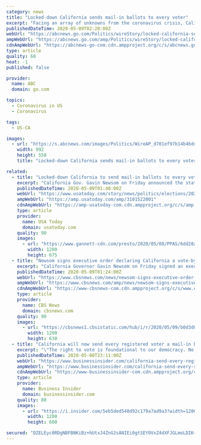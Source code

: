 ```yaml
---
category: news
title: "Locked-down California sends mail-in ballots to every voter"
excerpt: "Facing an array of unknowns from the coronavirus crisis, California will send every voter a mail-in ballot for the November presidential election"
publishedDateTime: 2020-05-09T02:28:00Z
webUrl: "https://abcnews.go.com/Politics/wireStory/locked-california-sends-mail-ballots-voter-70589620"
ampWebUrl: "https://abcnews.go.com/amp/Politics/wireStory/locked-california-sends-mail-ballots-voter-70589620"
cdnAmpWebUrl: "https://abcnews-go-com.cdn.ampproject.org/c/s/abcnews.go.com/amp/Politics/wireStory/locked-california-sends-mail-ballots-voter-70589620"
type: article
quality: 60
heat: -1
published: false

provider:
  name: ABC
  domain: go.com

topics:
  - Coronavirus in US
  - Coronavirus

tags:
  - US-CA

images:
  - url: "https://s.abcnews.com/images/Politics/WireAP_d701ef97b14b46dda10d7aa7772779ba_16x9_992.jpg"
    width: 992
    height: 558
    title: "Locked-down California sends mail-in ballots to every voter"

related:
  - title: "Locked-down California to send mail-in ballots to every voter"
    excerpt: "California Gov. Gavin Newsom on Friday announced the state will send every voter a mail-in ballot for the November elections."
    publishedDateTime: 2020-05-09T01:40:00Z
    webUrl: "https://www.usatoday.com/story/news/politics/elections/2020/05/08/coronavirus-california-send-mail-ballots-every-voter/3101522001/"
    ampWebUrl: "https://amp.usatoday.com/amp/3101522001"
    cdnAmpWebUrl: "https://amp-usatoday-com.cdn.ampproject.org/c/s/amp.usatoday.com/amp/3101522001"
    type: article
    provider:
      name: USA Today
      domain: usatoday.com
    quality: 90
    images:
      - url: "https://www.gannett-cdn.com/presto/2020/05/08/PPAS/6dd28a9b-e07b-4b54-9a20-a33ffd8cd4a5-AP20129791254453.jpg?auto=webp&crop=5471,3078,x0,y182&format=pjpg&width=1200"
        width: 1200
        height: 675
  - title: "Newsom signs executive order declaring California a vote-by-mail state"
    excerpt: "California Governor Gavin Newsom on Friday signed an executive order to ensure every registered voter in the state is automatically mailed a ballot for the November presidential election. The executive order does not replace in-person voting,"
    publishedDateTime: 2020-05-09T01:24:00Z
    webUrl: "https://www.cbsnews.com/news/newsom-signs-executive-order-declaring-california-a-vote-by-mail-state-2020-05-08/"
    ampWebUrl: "https://www.cbsnews.com/amp/news/newsom-signs-executive-order-declaring-california-a-vote-by-mail-state-2020-05-08/"
    cdnAmpWebUrl: "https://www-cbsnews-com.cdn.ampproject.org/c/s/www.cbsnews.com/amp/news/newsom-signs-executive-order-declaring-california-a-vote-by-mail-state-2020-05-08/"
    type: article
    provider:
      name: CBS News
      domain: cbsnews.com
    quality: 90
    images:
      - url: "https://cbsnews1.cbsistatic.com/hub/i/r/2020/05/09/b0d3d075-34a1-4d1a-bc8f-ac7168aeacfd/thumbnail/1200x630/ea98e34dedf05287c78efdc05fd71d8f/ap-20129726887097.jpg"
        width: 1200
        height: 630
  - title: "California will now send every registered voter a mail-in ballot for November elections, in light of coronavirus concerns"
    excerpt: "\"The right to vote is foundational to our democracy. No one should be forced to risk their health to exercise that right,\" Gov. Gavin Newsom said."
    publishedDateTime: 2020-05-08T23:11:00Z
    webUrl: "https://www.businessinsider.com/california-send-every-registered-voter-mail-in-ballot-2020-5"
    ampWebUrl: "https://www.businessinsider.com/california-send-every-registered-voter-mail-in-ballot-2020-5?amp"
    cdnAmpWebUrl: "https://www-businessinsider-com.cdn.ampproject.org/c/s/www.businessinsider.com/california-send-every-registered-voter-mail-in-ballot-2020-5?amp"
    type: article
    provider:
      name: Business Insider
      domain: businessinsider.com
    quality: 80
    images:
      - url: "https://i.insider.com/5eb5ded548d92c179a7ad9a3?width=1200&format=jpeg"
        width: 1200
        height: 600

secured: "DZELEyc0RDgNBFBNKiBz+hUtxJ4ZnG2sANIEi0gtSEY0VxZ4dXFJGLmoLDIK+qUxCj8i2lpIgZq1lH5gueHszoZyQVPIAlpVOI0gS8rIdGODrwkRTD1rugTdt5Wz8CTUyvhFn5LvfHOEFIPbtXI5LL4Z60LXfuiHi2g/FAFF5v0ToaGpWFja/amzLnGq9ZrLxJiNW7af+7JqVYJorKa5Jidsr0iSjGBU9CC6clZH9ffdgg38047vWyX2RHNDtLa90WL+7OwQW3Rf56CGulEXatF5vUNmPj9/1eIH3JuLHGpduh8rT2Z729lv6DsiZDZK;KrFKyDxOnJ1SAWFAbobXSg=="
---
```


